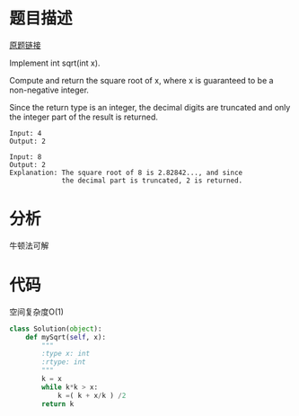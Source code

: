 
# 题目描述
[原题链接](https://leetcode.com/problems/sqrtx/)

Implement int sqrt(int x).

Compute and return the square root of x, where x is guaranteed to be a non-negative integer.

Since the return type is an integer, the decimal digits are truncated and only the integer part of the result is returned.

```
Input: 4
Output: 2

Input: 8
Output: 2
Explanation: The square root of 8 is 2.82842..., and since 
             the decimal part is truncated, 2 is returned.
```

<!--more-->

# 分析
牛顿法可解

# 代码
空间复杂度O(1)
```Python
class Solution(object):
    def mySqrt(self, x):
        """
        :type x: int
        :rtype: int
        """
        k = x
        while k*k > x:
            k =( k + x/k ) /2
        return k
```
            